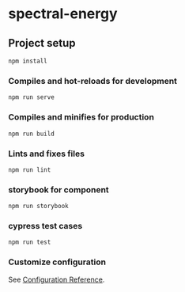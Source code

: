 # spectral-energy

## Project setup

```
npm install
```

### Compiles and hot-reloads for development

```
npm run serve
```

### Compiles and minifies for production

```
npm run build
```

### Lints and fixes files

```
npm run lint
```

### storybook for component

```
npm run storybook
```

### cypress test cases

```
npm run test
```

### Customize configuration

See [Configuration Reference](https://cli.vuejs.org/config/).
